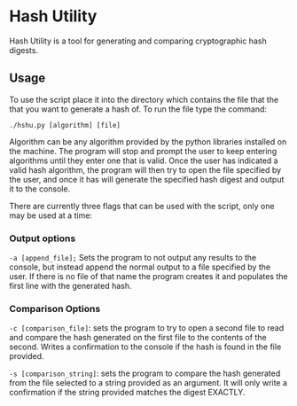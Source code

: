 # Hash Utility
Hash Utility is a tool for generating and comparing cryptographic hash digests.

## Usage
To use the script place it into the directory which contains the file that the that you want to generate a hash of. To run the file type the command:

`./hshu.py [algorithm] [file]`

Algorithm can be any algorithm provided by the python libraries installed on the machine. The program will stop and prompt the user to keep entering algorithms until they enter one that is valid.
Once the user has indicated a valid hash algorithm, the program will then try to open the file specified by the user, and once it has will generate the specified hash digest and output it to the console.

There are currently three flags that can be used with the script, only one may be used at a time:

### Output options

`-a [append_file];` Sets the program to not output any results to the console, but instead append the normal output to a file specified by the user. If there is no file of that name the program creates it and populates the first line with the generated hash.

### Comparison Options

`-c [comparison_file]`: sets the program to try to open a second file to read and compare the hash generated on the first file to the contents of the second. Writes a confirmation to the console if the hash is found in the file provided.

`-s [comparison_string]`: sets the program to compare the hash generated from the file selected to a string provided as an argument. It will only write a confirmation if the string provided matches the digest EXACTLY.



